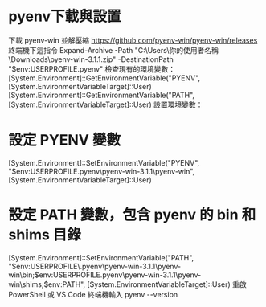 # pyenv下載與設置
下載 pyenv-win 並解壓縮 
https://github.com/pyenv-win/pyenv-win/releases
終端機下這指令 
Expand-Archive -Path "C:\Users\你的使用者名稱\Downloads\pyenv-win-3.1.1.zip" -DestinationPath "$env:USERPROFILE\.pyenv"
檢查現有的環境變數：
[System.Environment]::GetEnvironmentVariable("PYENV", [System.EnvironmentVariableTarget]::User)
[System.Environment]::GetEnvironmentVariable("PATH", [System.EnvironmentVariableTarget]::User)
設置環境變數：
# 設定 PYENV 變數
[System.Environment]::SetEnvironmentVariable("PYENV", "$env:USERPROFILE\.pyenv\pyenv-win-3.1.1\pyenv-win", [System.EnvironmentVariableTarget]::User)
# 設定 PATH 變數，包含 pyenv 的 bin 和 shims 目錄
[System.Environment]::SetEnvironmentVariable("PATH", "$env:USERPROFILE\.pyenv\pyenv-win-3.1.1\pyenv-win\bin;$env:USERPROFILE\.pyenv\pyenv-win-3.1.1\pyenv-win\shims;$env:PATH", [System.EnvironmentVariableTarget]::User)
重啟 PowerShell 或 VS Code 終端機輸入
pyenv --version


